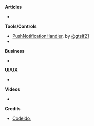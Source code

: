 
**Articles**

*


**Tools/Controls**

* [PushNotificationHandler](https://github.com/gtsif21/PushNotificationHandler), by [@gtsif21](https://github.com/gtsif21)
* 

**Business**

*

**UI/UX**

*

**Videos**

*

**Credits**

* [Codeido](https://github.com/Codeido),
